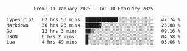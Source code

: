 <div align="center">
<p style="text-align: center;">
<!--START_SECTION:waka-->

```txt
From: 11 January 2025 - To: 10 February 2025

TypeScript   62 hrs 53 mins  ████████████░░░░░░░░░░░░░   47.74 %
Markdown     30 hrs 23 mins  █████▓░░░░░░░░░░░░░░░░░░░   23.08 %
Go           12 hrs 3 mins   ██▒░░░░░░░░░░░░░░░░░░░░░░   09.16 %
JSON         6 hrs 2 mins    █░░░░░░░░░░░░░░░░░░░░░░░░   04.58 %
Lua          4 hrs 49 mins   █░░░░░░░░░░░░░░░░░░░░░░░░   03.66 %
```

<!--END_SECTION:waka-->
</p>
</div>
